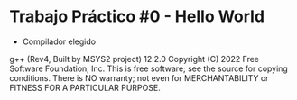 # Trabajo Práctico #0 - Hello World

* Compilador elegido

g++ (Rev4, Built by MSYS2 project) 12.2.0
Copyright (C) 2022 Free Software Foundation, Inc.
This is free software; see the source for copying conditions.  There is NO
warranty; not even for MERCHANTABILITY or FITNESS FOR A PARTICULAR PURPOSE.